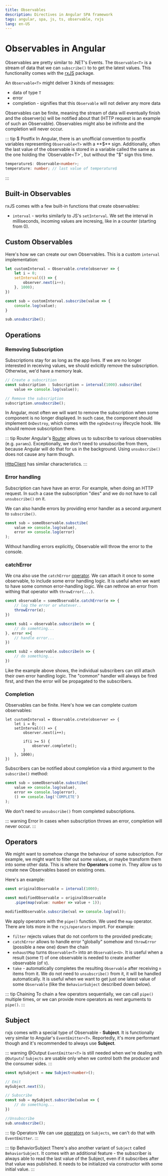 ```yaml
---
title: Observables
description: Directives in Angular SPA framework
tags: angular, spa, js, ts, observable, rxjs
lang: en-US
---
```


# Observables in Angular

Observables are pretty similar to .NET's Events. The `Observable<T>` is a stream
of data that we can `subscribe()` to to get the latest values. This
functionality comes with the [rxJS](https://rxjs.dev/) package.

An `Observable<T>` might deliver 3 kinds of messages:

- data of type `T`
- error
- completion - signifies that this `Observable` will not deliver any more data

Observables can be finite, meaning the stream of data will eventually finish and
the observer(s) will be notified about that (HTTP request is an example of such
an Observable). Observables might also be inifinite and the completion will
never occur.

::: tip $ Postfix
In Angular, there is an unofficial convention to postfix variables representing
`Observable<T>` with a **$** sign. Additionally, often the last value of the
observable is stored in a variable called the same as the one holding the
`Observable<T>`, but without the "$" sign this time.

```ts
temperature$: Observable<number>;
temperature: number; // last value of temperature$
```
:::

## Built-in Observables

rxJS comes with a few built-in functions that create observables:

- `interval` - works similarly to JS's `setInterval`. We set the interval in
  milliseconds, incoming values are incresing, like in a counter (starting from
  0).

## Custom Observables

Here's how we can create our own Observables. This is a custom `interval`
implementation:

```ts
let customInterval = Observable.crete(observer => {
    let i = 0;
    setInterval(() => {
        observer.next(i++);
    }, 1000);
})

const sub = customInterval.subscribe(value => {
    console.log(value);
}

sub.unsubscribe();
```

## Operations

### Removing Subscription

Subscriptions stay for as long as the app lives. If we are no longer interested
in receiving values, we should exlicitly remove the subscription. Otherwise,
we'd have a memory leak.

```ts
// Create a subscrition
const subscription : Subscription = interval(1000).subscribe(
    value => console.log(value));

// Remove the subscription
subscription.unsubscribe();
```

In Angular, most often we will want to remove the subscription when some
component is no longer displayed. In such case, the component should implement
`OnDestroy`, which comes with the `ngOnDestroy` lifecycle hook. We should remove
subscription there.

::: tip Router
Angular's [Router](./routing.md) allows us to subscribe to various observables (e.g. `params`).
Exceptionally, we don't need to unsubscribe from them, because Angular will do
that for us in the background. Using `unsubscribe()` does not cause any harm
though.

[HttpClient](./http.md) has similar characteristics.
:::

### Error handling

Subscription can have have an error. For example, when doing an HTTP request. In
such a case the subscription "dies" and we do not have to call `unsubscribe()`
on it.

We can also handle errors by providing error handler as a second argument to
`subscribe()`.

```ts
const sub = someObservable.subsctibe(
    value => console.log(value),
    error => console.log(error)
);
```

Without handling errors explicitly, Observable will throw the error to the
console.

### catchError

We cna also use the `catchError` [operator](#operators). We can attach it once
to some observable, to include some error handling logic. It is useful when we
want to have some common error-handling logic. We can rethrow an error from
withing that operator with `throwError(...)`.

```ts
const observable = someObservable.catchError(e => {
    // log the error or whatever..
    throwError(e);
})

const sub1 = observable.subscribe(n => {
    // do somehting...
}, error =>{
    // handle error...
})

const sub2 = observable.subscribe(n => {
    // do something...
})
```

Like the example above shows, the individual subscribers can still attach their
own error handling logic. The "common" handler will always be fired first, and
then the error will be propagated to the subscribers.

### Completion

Observables can be finite. Here's how we can complete custom observables:

```ts{7}
let customInterval = Observable.crete(observer => {
    let i = 0;
    setInterval(() => {
        observer.next(i++);

        if(i >= 5) {
            observer.complete();
        }
    }, 1000);
})
```

Subscribers can be notified about completion via a third argument to the
`subscribe()` method:

```ts
const sub = someObservable.subsctibe(
    value => console.log(value),
    error => console.log(error),
    () => console.log('COMPLETE')
);
```

We don't need to `unsubscribe()` from completed subscriptions.

::: warning Error
In cases when subscription throws an error, completion will never occur.
:::

## Operators

We might want to somehow change the behaviour of some subscription. For example,
we might want to filter out some values, or maybe transform them into some other
data. This is where the **Operators** come in. They allow us to create new
Observables based on existing ones.

Here's an example:

```ts
const originalObservable = interval(1000);

const modifiedObservable = originalObservable
    .pipe(map(value: number => value + 1));

modifiedObservable.subscribe(val => console.log(val));
```

We apply operators with the `pipe()` function. We used the `map` operator. There
are lots more in the `rxjs/operators` import. For example:

- `filter` rejects values that do not conform to the provided predicate;
- `catchError` allows to handle error "globally" somehow and `throwError`
  (possible a new one) down the chain
- `exhaustMap` turns `Observable<T>` into an `Observable<U>`. It is useful when
  a result (some `T`) of one observable is needed to create another observable
  (of `V`).
- `take` - automatically completes the resulting `Observable` after receiving
  `n` items from it. We do not need to `unsubscribe()` from it, it will be
  handled automatically. It is useful when we want to get just one latest value
  of some `Observable` (like the `BehaviorSubject` described down below).

::: tip Chaining
To chain a few operators sequentially, we can call `pipe()` multiple times, or
we can provide more operators as next arguments to `pipe()`.
:::


## Subject

rxjs comes with a special type of Observable - **Subject**. It is functionally
very similar to Angular's `EventEmitter<T>`. Reportedly, it's more performant
though and it's recommended to always use **Subject**.

::: warning @Output
`EventEmitter<T>` is still needed when we're dealing with `@Outputs`! `Subjects`
are usable only when we control both the producer and the consumer sides.
:::

```ts
const mySubject = new Subject<number>();

// Emit
mySubject.next(5);

// Subscribe
const sub = mySubject.subscribe(value => {
    // do something...
})

//Unsubscribe
sub.unsubscribe();
```

::: tip Operators
We can use [operators](#operators) on `Subjects`, we can't do that with
`EventEmitter`.
:::

::: tip BehaviorSubject
There's also another variant of `Subject` called `BehaviorSubject`. It comes
with an additional feature - the subscriber is always able to read the last
value of the Subject, even if it subscribes after that value was published.
It needs to be initialized via constructor with some initial value.
:::